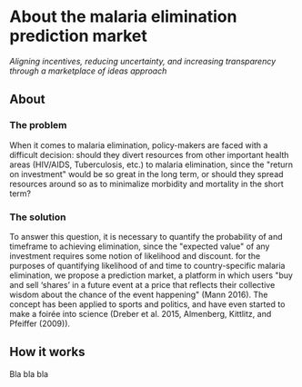 About the malaria elimination prediction market
=======================


_Aligning incentives, reducing uncertainty, and increasing transparency through a marketplace of ideas approach_

## About

### The problem

When it comes to malaria elimination, policy-makers are faced with a difficult decision: should they divert resources from other important health areas (HIV/AIDS, Tuberculosis, etc.) to malaria elimination, since the "return on investment" would be so great in the long term, or should they spread resources around so as to minimalize morbidity and mortality in the short term?

### The solution

To answer this question, it is necessary to quantify the probability of and timeframe to achieving elimination, since the "expected value" of any investment requires some notion of likelihood and discount. for the purposes of quantifying likelihood of and time to country-specific malaria elimination, we propose a prediction market, a platform in which users "buy and sell ‘shares’ in a future event at a price that reflects their collective wisdom about the chance of the event happening" (Mann 2016). The concept has been applied to sports and politics, and have even started to make a foirée into science (Dreber et al. 2015, Almenberg, Kittlitz, and Pfeiffer (2009)).

## How it works  

Bla bla bla